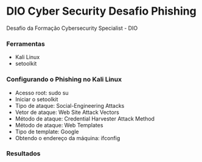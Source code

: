 # DIO Cyber Security Desafio Phishing
Desafio da Formação Cybersecurity Specialist - DIO

### Ferramentas
* Kali Linux
* setoolkit

### Configurando o Phishing no Kali Linux
* Acesso root: sudo su
* Iniciar o setoolkit
* Tipo de ataque: Social-Engineering Attacks
* Vetor de ataque: Web Site Attack Vectors
* Método de ataque: Credential Harvester Attack Method
* Método de ataque: Web Templates
* Tipo de template: Google
* Obtendo o endereço da máquina: ifconfig

### Resultados
<img src="">
